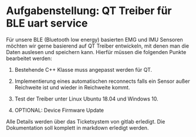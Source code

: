 # Aufgabenstellung: QT Treiber für BLE uart service

 Für unsere BLE (Bluetooth low energy) basierten EMG und IMU Sensoren möchten wir gerne basierend auf QT Treiber entwickeln, mit denen man die Daten auslesen und speichern kann. Hierfür müssen die folgenden Punkte bearbeitet werden: 

1. Bestehende C++ Klasse muss angepasst werden für QT. 

2. Implementierung eines automatischen reconnects falls ein Sensor außer Reichweite ist und wieder in Reichweite kommt. 

3. Test der Treiber unter Linux Ubuntu 18.04 und Windows 10.

4. OPTIONAL: Device Firmware Update 

Alle Details werden über das Ticketsystem von gitlab erledigt. Die Dokumentation soll komplett in markdown erledigt werden.